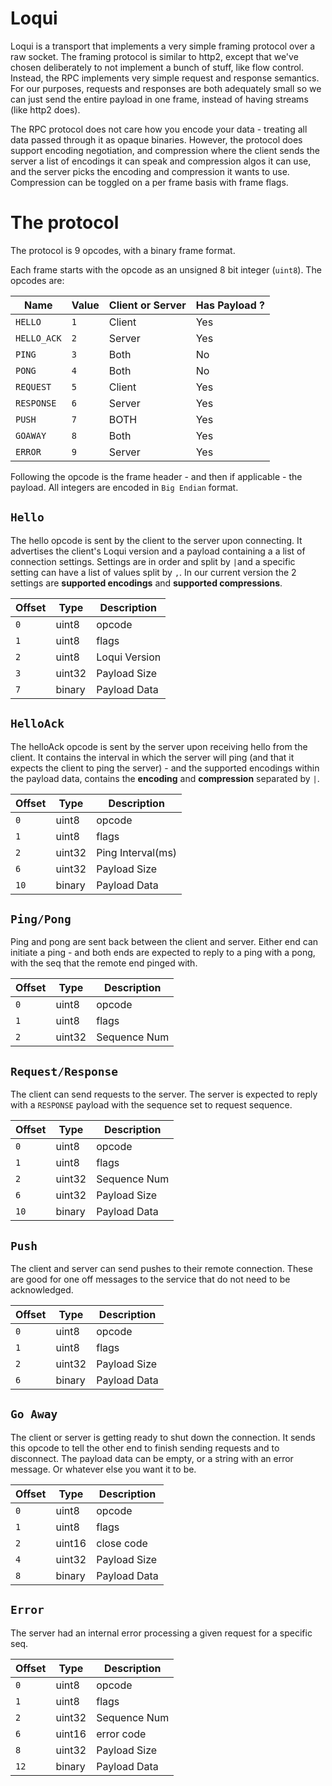 # Loqui
Loqui is a transport that implements a very simple framing protocol over a raw socket. The framing protocol is similar
to http2, except that we've chosen deliberately to not implement a bunch of stuff, like flow control.
Instead, the RPC implements very simple request and response semantics. For our purposes, requests and responses are both adequately small so we can just send the entire payload in one frame, instead of having streams (like http2 does).

The RPC protocol does not care how you encode your data - treating all data passed through it as opaque binaries. However,
the protocol does support encoding negotiation, and compression where the client sends the server a list of encodings it can speak and compression algos it can use, and the server picks the encoding and compression it wants to use. Compression can be toggled on a per frame basis with frame flags.

# The protocol
The protocol is 9 opcodes, with a binary frame format.

Each frame starts with the opcode as an unsigned 8 bit integer (`uint8`). The opcodes are:

| Name              | Value | Client or Server | Has Payload ? |
| ----------------- | ----- | ---------------- | ------------- |
| `HELLO`           | `1`   | Client           | Yes           |
| `HELLO_ACK`       | `2`   | Server           | Yes           |
| `PING`            | `3`   | Both             | No            |
| `PONG`            | `4`   | Both             | No            |
| `REQUEST`         | `5`   | Client           | Yes           |
| `RESPONSE`        | `6`   | Server           | Yes           |
| `PUSH`            | `7`   | BOTH             | Yes           |
| `GOAWAY`          | `8`   | Both             | Yes           |
| `ERROR`           | `9`   | Server           | Yes           |

Following the opcode is the frame header - and then if applicable - the payload.
All integers are encoded in `Big Endian` format.

## `Hello`
The hello opcode is sent by the client to the server upon connecting. It advertises the client's Loqui version and a payload containing a a list of connection settings. Settings are in order and split by `|`and a specific setting can have a list of values split by `,`. In our current version the 2 settings are **supported encodings** and **supported compressions**.

| Offset | Type    | Description     |
| ------ | ------- | --------------- |
| `0`    | uint8   | opcode          |
| `1`    | uint8   | flags           |
| `2`    | uint8   | Loqui Version   |
| `3`    | uint32  | Payload Size    |
| `7`    | binary  | Payload Data    |



## `HelloAck`
The helloAck opcode is sent by the server upon receiving hello from the client. It contains the interval in which the server will ping (and that it expects the client to ping the server) - and the supported encodings within the payload data, contains the **encoding** and **compression** separated by `|`.

| Offset | Type    | Description       |
| ------ | ------- | ----------------- |
| `0`    | uint8   | opcode            |
| `1`    | uint8   | flags             |
| `2`    | uint32  | Ping Interval(ms) |
| `6`    | uint32  | Payload Size      |
| `10`   | binary  | Payload Data      |


## `Ping/Pong`
Ping and pong are sent back between the client and server. Either end can initiate a ping - and both ends are expected
to reply to a ping with a pong, with the seq that the remote end pinged with.

| Offset | Type     | Description      |
| ------ | -------- | -----------------|
| `0`    | uint8    | opcode           |
| `1`    | uint8    | flags            |
| `2`    | uint32   | Sequence Num     |

## `Request/Response`
The client can send requests to the server. The server is expected to reply with a `RESPONSE` payload with the sequence set to
request sequence.

| Offset | Type     | Description      |
| ------ | -------- | -----------------|
| `0`    | uint8    | opcode           |
| `1`    | uint8    | flags            |
| `2`    | uint32   | Sequence Num     |
| `6`    | uint32   | Payload Size     |
| `10`   | binary   | Payload Data     |

## `Push`
The client and server can send pushes to their remote connection. These are good for one off messages to
the service that do not need to be acknowledged.

| Offset | Type     | Description      |
| ------ | -------- | -----------------|
| `0`    | uint8    | opcode           |
| `1`    | uint8    | flags            |
| `2`    | uint32   | Payload Size     |
| `6`    | binary   | Payload Data     |

## `Go Away`
The client or server is getting ready to shut down the connection. It sends this opcode to tell the other end to finish sending
requests and to disconnect. The payload data can be empty, or a string with an error message. Or whatever else you want it to be.

| Offset | Type     | Description      |
| ------ | -------- | -----------------|
| `0`    | uint8    | opcode           |
| `1`    | uint8    | flags            |
| `2`    | uint16   | close code       |
| `4`    | uint32   | Payload Size     |
| `8`    | binary   | Payload Data     |

## `Error`
The server had an internal error processing a given request for a specific seq.

| Offset | Type     | Description      |
| ------ | -------- | -----------------|
| `0`    | uint8    | opcode           |
| `1`    | uint8    | flags            |
| `2`    | uint32   | Sequence Num     |
| `6`    | uint16   | error code       |
| `8`    | uint32   | Payload Size     |
| `12`   | binary   | Payload Data     |
